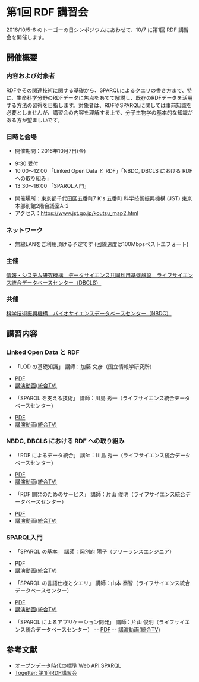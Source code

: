 # 第1回 RDF 講習会 

2016/10/5-6 のトーゴーの日シンポジウムにあわせて、10/7 に第1回 RDF 講習会を開催します。

## 開催概要 

### 内容および対象者

RDFやその関連技術に関する基礎から、SPARQLによるクエリの書き方まで、特に、生命科学分野のRDFデータに焦点をあてて解説し、既存のRDFデータを活用する方法の習得を目指します。対象者は、RDFやSPARQLに関しては事前知識を必要としませんが、講習会の内容を理解する上で、分子生物学の基本的な知識がある方が望ましいです。

### 日時と会場

* 開催期間：2016年10月7日(金)
- 9:30 受付
- 10:00〜12:00 「Linked Open Data と RDF」「NBDC, DBCLS における RDF への取り組み」
- 13:30〜16:00 「SPARQL入門」
* 開催場所：東京都千代田区五番町7 K's 五番町 科学技術振興機構 (JST) 東京本部別館2階会議室A-2
* アクセス：https://www.jst.go.jp/koutsu_map2.html

### ネットワーク

* 無線LANをご利用頂ける予定です (回線速度は100Mbpsベストエフォート)

### 主催
[情報・システム研究機構　データサイエンス共同利用基盤施設　ライフサイエンス統合データベースセンター（DBCLS）](http://dbcls.jp/)
### 共催
[科学技術振興機構　バイオサイエンスデータベースセンター（NBDC）](http://biosciencedbc.jp)

## 講習内容

### Linked Open Data と RDF

* 「LOD の基礎知識」 講師：加藤 文彦（国立情報学研究所） 
- [PDF](https://speakerdeck.com/fumi/introduction-to-lod)
- [講演動画(統合TV)]([http://doi.org/10.7875/togotv.2016.136 )
* 「SPARQL を支える技術」 講師：川島 秀一（ライフサイエンス統合データベースセンター）
- [PDF](http://wiki.lifesciencedb.jp/mw/images/1/1a/RDF-lecture-01_20161007.pdf)
- [講演動画(統合TV)](http://togotv.dbcls.jp/20161009.html)

### NBDC, DBCLS における RDF への取り組み

* 「RDF によるデータ統合」 講師：川島 秀一（ライフサイエンス統合データベースセンター）
- [PDF](http://wiki.lifesciencedb.jp/mw/images/e/eb/RDF-lecture-01-skwsm2_20161007.pdf)
- [講演動画(統合TV)](http://doi.org/10.7875/togotv.2016.138)
* 「RDF 開発のためのサービス」 講師：片山 俊明（ライフサイエンス統合データベースセンター）
- [PDF](http://tinyurl.com/20161007-rdf-serv)
- [講演動画(統合TV)](http://doi.org/10.7875/togotv.2016.139)


### SPARQL入門

* 「SPARQL の基本」 講師：岡別府 陽子（フリーランスエンジニア）
- [PDF](https://dx.doi.org/10.6084/m9.figshare.4003299.v1)
- [講演動画(統合TV)](http://doi.org/10.7875/togotv.2016.140)
* 「SPARQL の言語仕様とクエリ」 講師：山本 泰智（ライフサイエンス統合データベースセンター）
- [PDF](https://dx.doi.org/10.6084/m9.figshare.3993804)
- [講演動画(統合TV)](http://doi.org/10.7875/togotv.2016.141)
* 「SPARQL によるアプリケーション開発」 講師：片山 俊明（ライフサイエンス統合データベースセンター）
-- [PDF](http://tinyurl.com/20161007-rdf-app)
-- [講演動画(統合TV)](http://doi.org/10.7875/togotv.2016.142)

## 参考文献

* [オープンデータ時代の標準 Web API SPARQL](http://sparqlbook.jp/)
* [Togetter: 第1回RDF講習会](http://togetter.com/li/1034066 )
